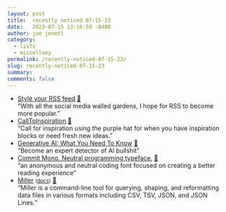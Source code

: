 ```yaml
---
layout: post
title:  recently noticed 07-15-23
date:   2023-07-15 13:16:59 -0400
author: joe jenett
category:
  - lists
  - miscellany
permalink: /recently-noticed-07-15-23/
slug: recently-noticed-07-15-23
summary: 
comments: false
---
```

<ul class="links">
	<li><a title="Darek Kay" href="https://darekkay.com/blog/rss-styling/">Style your RSS feed</a> <a href="https://pinboard.in/u:raygrasso">📌</a><br>“With all the social media walled gardens, I hope for RSS to become more popular.”</li>
	<li><a title="CallToInspiration – Small details for very exacting ideas!" href="https://calltoinspiration.com/">CallToInspiration</a> <a href="https://pinboard.in/u:raffaele.rasini">📌</a><br>“Call for inspiration using the purple hat for when you have inspiration blocks or need fresh new ideas.”</li>
<li><a title="Generative AI: What You Need To Know" href="https://needtoknow.fyi/">Generative AI: What You Need To Know</a> <a href="https://pinboard.in/u:tremolo">📌</a><br>“Become an expert detector of AI bullshit”</li>
	<li><a title="Commit Mono. Neutral programming typeface." href="https://commitmono.com/">Commit Mono. Neutral programming typeface.</a> <a href="https://pinboard.in/u:ssorc">📌</a><br>“an anonymous and neutral coding font focused on creating a better reading experience”</li>
	<li><a title="GitHub - johnkerl/miller: Miller is like awk, sed, cut, join, and sort for name-indexed data such as CSV, TSV, and tabular JSON" href="https://github.com/johnkerl/miller">Miller</a> <small>(<a href="https://miller.readthedocs.io/en/6.8.0/">docs</a>)</small> <a href="https://pinboard.in/u:effulgence">📌</a><br>“Miller is a command-line tool for querying, shaping, and reformatting data files in various formats including CSV, TSV, JSON, and JSON Lines.”</li>
</ul>
<a href="https://brid.gy/publish/mastodon"></a>
